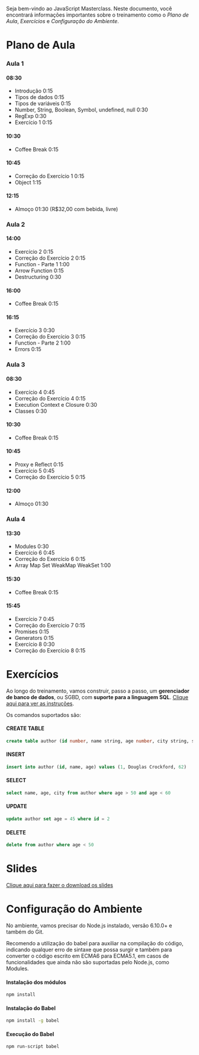 Seja bem-vindo ao JavaScript Masterclass. Neste documento, você encontrará informações importantes sobre o treinamento como o *Plano de Aula*, *Exercícios* e *Configuração do Ambiente*.

# Plano de Aula

### Aula 1

#### 08:30
* Introdução 0:15
* Tipos de dados 0:15
* Tipos de variáveis 0:15
* Number, String, Boolean, Symbol, undefined, null 0:30
* RegExp 0:30
* Exercício 1 0:15

#### 10:30
* Coffee Break 0:15

#### 10:45
* Correção do Exercício 1 0:15
* Object 1:15

#### 12:15
* Almoço 01:30 (R$32,00 com bebida, livre)

### Aula 2

#### 14:00
* Exercício 2 0:15
* Correção do Exercício 2 0:15
* Function - Parte 1 1:00
* Arrow Function 0:15
* Destructuring 0:30

#### 16:00
* Coffee Break 0:15

#### 16:15
* Exercício 3 0:30
* Correção do Exercício 3 0:15
* Function - Parte 2 1:00
* Errors 0:15

### Aula 3

#### 08:30

* Exercício 4 0:45
* Correção do Exercício 4 0:15
* Execution Context e Closure 0:30
* Classes 0:30

#### 10:30
* Coffee Break 0:15

#### 10:45
* Proxy e Reflect 0:15
* Exercício 5 0:45
* Correção do Exercício 5 0:15

#### 12:00
* Almoço 01:30

### Aula 4

#### 13:30
* Modules 0:30
* Exercício 6 0:45
* Correção do Exercício 6 0:15
* Array Map Set WeakMap WeakSet 1:00

#### 15:30
* Coffee Break 0:15

#### 15:45
* Exercício 7 0:45
* Correção do Exercício 7 0:15
* Promises 0:15
* Generators 0:15
* Exercício 8 0:30
* Correção do Exercício 8 0:15

# Exercícios

Ao longo do treinamento, vamos construir, passo a passo, um **gerenciador de banco de dados**, ou SGBD, com **suporte para a linguagem SQL**. [Clique aqui para ver as instruções](exercises).

Os comandos suportados são:

#### CREATE TABLE

```sql
create table author (id number, name string, age number, city string, state string, country string)
```

#### INSERT

```sql
insert into author (id, name, age) values (1, Douglas Crockford, 62)
```

#### SELECT

```sql
select name, age, city from author where age > 50 and age < 60
```

#### UPDATE

```sql
update author set age = 45 where id = 2
```

#### DELETE

```sql
delete from author where age < 50
```

# Slides

[Clique aqui para fazer o download os slides](http://www.agilecode.com.br/javascriptmasterclass/slides.zip)

# Configuração do Ambiente

No ambiente, vamos precisar do Node.js instalado, versão 6.10.0+ e também do Git.

Recomendo a utilização do babel para auxiliar na compilação do código, indicando qualquer erro de sintaxe que possa surgir e também para converter o código escrito em ECMA6 para ECMA5.1, em casos de funcionalidades que ainda não são suportadas pelo Node.js, como Modules. 

#### Instalação dos módulos

```sh
npm install
```

#### Instalação do Babel

```sh
npm install -g babel
```

#### Execução do Babel


```sh
npm run-script babel
```